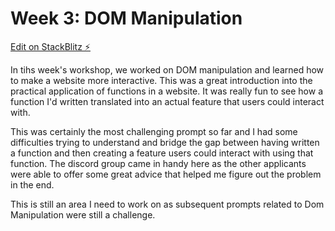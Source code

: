 # Week 3: DOM Manipulation

[Edit on StackBlitz ⚡️](https://stackblitz.com/edit/web-platform-1ha2re)

In tihs week's workshop, we worked on DOM manipulation and learned how to make a website more interactive. This was a great introduction into the practical application of functions in a website. It was really fun to see how a function I'd written translated into an actual feature that users could interact with.

This was certainly the most challenging prompt so far and I had some difficulties trying to understand and bridge the gap between having written a function and then creating a feature users could interact with using that function. The discord group came in handy here as the other applicants were able to offer some great advice that helped me figure out the problem in the end. 

This is still an area I need to work on as subsequent prompts related to Dom Manipulation were still a challenge.
